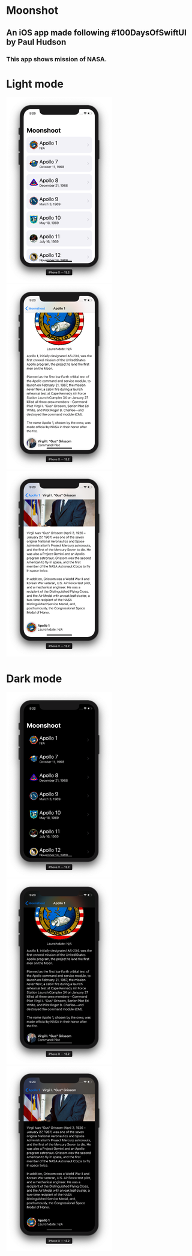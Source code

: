 #  Moonshot

## An iOS app made following #100DaysOfSwiftUI by Paul Hudson
### This app shows mission of NASA.

# Light mode

<p float="left">
  <img src="https://raw.githubusercontent.com/DominatorVbN/Moonshot/master/README_RESOURCES/moonshot_light.png" width="282" />
  <img src="https://raw.githubusercontent.com/DominatorVbN/Moonshot/master/README_RESOURCES/mission_light.png" width="282" /> 
   <img src="https://raw.githubusercontent.com/DominatorVbN/Moonshot/master/README_RESOURCES/astro_light.png" width="282" /> 
</p>

# Dark mode

<p float="left">
    <img src="https://raw.githubusercontent.com/DominatorVbN/Moonshot/master/README_RESOURCES/moonshot_dark.png" width="282" /> 
  <img src="https://raw.githubusercontent.com/DominatorVbN/Moonshot/master/README_RESOURCES/mission_dark.png" width="282" /> 
   <img src="https://raw.githubusercontent.com/DominatorVbN/Moonshot/master/README_RESOURCES/astro_dark.png" width="282" /> 
</p>